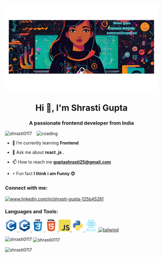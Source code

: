 ![logo](https://github.com/Shrasti0117/Shrasti0117/blob/main/Shrasti%20gupta.png)

<h1 align="center">Hi 👋, I'm Shrasti Gupta</h1>
<h3 align="center">A passionate frontend developer from India</h3>

<img align="right" alt="coading" width="400" src="https://i.pinimg.com/originals/e7/26/c7/e726c74ac081eed50feee1433d12c998.gif" >

<p align="left"> <img src="https://komarev.com/ghpvc/?username=shrasti0117&label=Profile%20views&color=0e75b6&style=flat" alt="shrasti0117" /> </p>

- 🌱 I’m currently learning **Frontend**

- 💬 Ask me about **react ,js .**

- 📫 How to reach me **guptashrasti25@gmail.com**

- ⚡ Fun fact **I think i am Funny 😊**

<h3 align="left">Connect with me:</h3>
<p align="left">
<a href="https://linkedin.com/in/www.linkedin.com/in/shrasti-gupta-125b45281" target="blank"><img align="center" src="https://raw.githubusercontent.com/rahuldkjain/github-profile-readme-generator/master/src/images/icons/Social/linked-in-alt.svg" alt="www.linkedin.com/in/shrasti-gupta-125b45281" height="30" width="40" /></a>
</p>

<h3 align="left">Languages and Tools:</h3>
<p align="left"> <a href="https://www.cprogramming.com/" target="_blank" rel="noreferrer"> <img src="https://raw.githubusercontent.com/devicons/devicon/master/icons/c/c-original.svg" alt="c" width="40" height="40"/> </a> <a href="https://www.w3schools.com/cpp/" target="_blank" rel="noreferrer"> <img src="https://raw.githubusercontent.com/devicons/devicon/master/icons/cplusplus/cplusplus-original.svg" alt="cplusplus" width="40" height="40"/> </a> <a href="https://www.w3schools.com/css/" target="_blank" rel="noreferrer"> <img src="https://raw.githubusercontent.com/devicons/devicon/master/icons/css3/css3-original-wordmark.svg" alt="css3" width="40" height="40"/> </a> <a href="https://www.w3.org/html/" target="_blank" rel="noreferrer"> <img src="https://raw.githubusercontent.com/devicons/devicon/master/icons/html5/html5-original-wordmark.svg" alt="html5" width="40" height="40"/> </a> <a href="https://developer.mozilla.org/en-US/docs/Web/JavaScript" target="_blank" rel="noreferrer"> <img src="https://raw.githubusercontent.com/devicons/devicon/master/icons/javascript/javascript-original.svg" alt="javascript" width="40" height="40"/> </a> <a href="https://www.python.org" target="_blank" rel="noreferrer"> <img src="https://raw.githubusercontent.com/devicons/devicon/master/icons/python/python-original.svg" alt="python" width="40" height="40"/> </a> <a href="https://reactjs.org/" target="_blank" rel="noreferrer"> <img src="https://raw.githubusercontent.com/devicons/devicon/master/icons/react/react-original-wordmark.svg" alt="react" width="40" height="40"/> </a> <a href="https://tailwindcss.com/" target="_blank" rel="noreferrer"> <img src="https://www.vectorlogo.zone/logos/tailwindcss/tailwindcss-icon.svg" alt="tailwind" width="40" height="40"/> </a> </p>

<p><img align="left" src="https://github-readme-stats.vercel.app/api/top-langs?username=shrasti0117&show_icons=true&locale=en&layout=compact" alt="shrasti0117" /></p>

<p>&nbsp;<img align="center" src="https://github-readme-stats.vercel.app/api?username=shrasti0117&show_icons=true&locale=en" alt="shrasti0117" /></p>

<p><img align="center" src="https://github-readme-streak-stats.herokuapp.com/?user=shrasti0117&" alt="shrasti0117" /></p>
